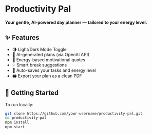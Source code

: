 #  Productivity Pal

**Your gentle, AI-powered day planner — tailored to your energy level.**

## ✨ Features

- 🌗 Light/Dark Mode Toggle  
- 🧠 AI-generated plans (via OpenAI API)  
- 💬 Energy-based motivational quotes  
- 💡 Smart break suggestions  
- 💾 Auto-saves your tasks and energy level  
- 🖨️ Export your plan as a clean PDF
  

## 🚀 Getting Started

To run locally:

```bash
git clone https://github.com/your-username/productivity-pal.git
cd productivity-pal
npm install
npm start 
